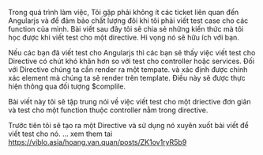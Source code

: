 Trong quá trình làm việc, Tôi gặp phải không ít các ticket liên quan đến Angularjs và để đảm bảo chất lượng đôi khi tôi phải viết test case cho các function của mình. Bài viết sau đây tôi sẽ chia sẻ những kiến thức mà tôi học được khi viết test cho một directive. Hi vọng nó sẽ hữu ích với bạn.

Nếu các bạn đã viết test cho Angularjs thì các bạn sẽ thấy việc viết test cho Directive có chút khó khăn hơn so với test cho controller hoặc services. Đối với Directive chúng ta cần render ra một tempate. và xác định được chính xác element mà chúng ta sẽ render trên template. Điều này sẽ được thực hiện thông qua đối tượng $complile.

Bài viết này tôi sẽ tập trung nói về việc viết test cho một driective đơn giản và test cho một function thuộc controller nằm trong directive.

Trước tiên tôi sẽ tạo ra  một Directive và sử dụng nó xuyên xuốt bài viết để viết test cho nó.
...
xem them tai https://viblo.asia/hoang.van.quan/posts/ZK1ov1ryR5b9
